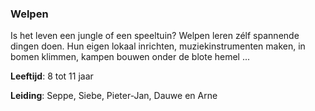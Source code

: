 ### Welpen
Is het leven een jungle of een speeltuin? Welpen leren zélf spannende dingen doen. Hun eigen lokaal inrichten, muziekinstrumenten maken, in bomen klimmen, kampen bouwen onder de blote hemel ...

**Leeftijd**: 8 tot 11 jaar

**Leiding**: Seppe, Siebe, Pieter-Jan, Dauwe en Arne

